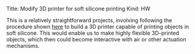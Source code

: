 Title: Modify 3D printer for soft silicone printing
Kind: HW

This is a relatively straightforward projects, involving following the
procedure shown [here](https://softroboticstoolkit.com/3d-silicone-printer)
to build a 3D printer capable of printing objects in soft silicone.
This would enable us to make highly flexible 3D-printed objects, which
then could become interactive with air or other actuation mechanisms.
